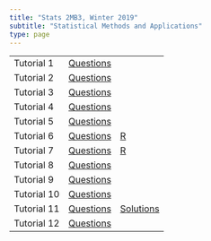 ```yaml
---
title: "Stats 2MB3, Winter 2019"
subtitle: "Statistical Methods and Applications"
type: page
---
```


|                 |                                               |                                          |
|-----------------|-----------------------------------------------|------------------------------------------|
| Tutorial 1      | [Questions](./Tutorial-1-Questions.pdf)       |                                          |
| Tutorial 2      | [Questions](./Tutorial-2-Questions.pdf)       |                                          |
| Tutorial 3      | [Questions](./Tutorial-3-Questions.pdf)       |                                          |
| Tutorial 4      | [Questions](./Tutorial-4-Questions.pdf)       |                                          |
| Tutorial 5      | [Questions](./Tutorial-5-Questions.pdf)       |                                          |
| Tutorial 6      | [Questions](./Tutorial-6-Questions.pdf)       | [R](./Tutorial-6-R.pdf)                  |
| Tutorial 7      | [Questions](./Tutorial-7-Questions.pdf)       | [R](./Tutorial-7-R.pdf)                  |
| Tutorial 8      | [Questions](./Tutorial-8-Questions.pdf)       |                                          |
| Tutorial 9      | [Questions](./Tutorial-9-Questions.pdf)       |                                          |
| Tutorial 10     | [Questions](./Tutorial-10-Questions.pdf)      |                                          |
| Tutorial 11     | [Questions](./Tutorial-11-Questions.pdf)      | [Solutions](./Tutorial-11-Solutions.pdf) |
| Tutorial 12     | [Questions](./Tutorial-12-Questions.pdf)      |                                          |
